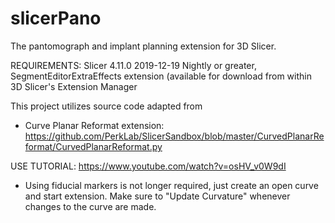 # slicerPano
The pantomograph and implant planning extension for 3D Slicer.

REQUIREMENTS: Slicer 4.11.0 2019-12-19 Nightly or greater, SegmentEditorExtraEffects extension (available for download from within 3D Slicer's Extension Manager

This project utilizes source code adapted from
- Curve Planar Reformat extension: https://github.com/PerkLab/SlicerSandbox/blob/master/CurvedPlanarReformat/CurvedPlanarReformat.py

USE TUTORIAL: https://www.youtube.com/watch?v=osHV_v0W9dI
- Using fiducial markers is not longer required, just create an open curve and start extension. Make sure to "Update Curvature" whenever changes to the curve are made.
